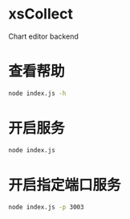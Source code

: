 # xsCollect
Chart editor backend

# 查看帮助
```bash
node index.js -h
```


# 开启服务
```bash
node index.js
```

# 开启指定端口服务
```bash
node index.js -p 3003
```